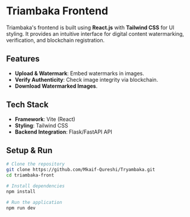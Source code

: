 # Triambaka Frontend

Triambaka's frontend is built using **React.js** with **Tailwind CSS** for UI styling. It provides an intuitive interface for digital content watermarking, verification, and blockchain registration.

## Features

- **Upload & Watermark**: Embed watermarks in images.
- **Verify Authenticity**: Check image integrity via blockchain.
- **Download Watermarked Images**.

## Tech Stack

- **Framework**: Vite (React)
- **Styling**: Tailwind CSS
- **Backend Integration**: Flask/FastAPI API

## Setup & Run

```bash
# Clone the repository
git clone https://github.com/Mkaif-Qureshi/Tryambaka.git
cd triambaka-front

# Install dependencies
npm install

# Run the application
npm run dev
```
